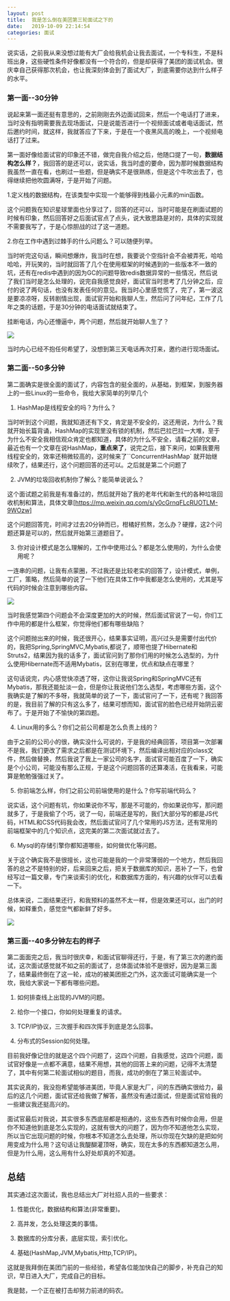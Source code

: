 ```yaml
---
layout: post
title:  我是怎么倒在美团第三轮面试之下的
date:   2019-10-09 22:14:54
categories: 面试
---
```


说实话，之前我从来没想过能有大厂会给我机会让我去面试，一个专科生，不是科班出身，这些硬性条件好像都没有一个符合的，但是却获得了美团的面试机会。很庆幸自己获得那次机会，也让我深刻体会到了面试大厂，到底需要你达到什么样子的水平。






### 第一面--30分钟

说起来第一面还挺有意思的，之前刚刚去外边面试回来，然后一个电话打了进来，当时没有指明需要我去现场面试，只是说能否进行一个视频面试或者电话面试，然后邀约时间，就这样，我就答应了下来，于是在一个夜黑风高的晚上，一个视频电话打了过来。

第一面好像给面试官的印象还不错，做完自我介绍之后，他随口提了一句，**数据结构怎么样？**，我回答的是还可以，说实话，我当时虚的要命，因为那时候数据结构我虽然一直在看，也刷过一些题，但是确实不是很熟练，但是这个牛吹出去了，也得继续把他吹圆满呀，于是开始了问题。

1.定义栈的数据结构，在该类型中实现一个能够得到栈最小元素的min函数。

这个问题我在知识星球里面也分享过了，回答的还可以，当时可能是在刷面试题的时候有印象，然后回答好之后面试官点了点头，说大致思路是对的，具体的实现就不需要我写了，于是心惊胆战的过了这一道题。

2.你在工作中遇到过棘手的什么问题么？可以随便列举。

当时听完这句话，瞬间想爆炸，我当时在想，我要说个空指针会不会被弄死，哈哈哈哈，开玩笑的，当时就回答了几个在使用框架的时候遇到的一些版本不一致的坑，还有在redis中遇到的因为GC的问题导致redis数据异常的一些情况，然后说了我们当时是怎么处理的，说完自我感觉良好，面试官当时思考了几分钟之后，应付的说了两句话，也没有发表任何的意见。我当时心里感觉慌了，完了，第一波这是要凉凉呀，反转剧情出现，面试官开始和我聊人生，然后问了问年纪，工作了几年之类的话题，于是30分钟的电话面试就结束了。

挂断电话，内心还懵逼中，两个问题，然后就开始聊人生了？

![](http://www.justdojava.com/assets/images/2019/java/image_yi/10_09/1.jpg)

当时内心已经不抱任何希望了，没想到第三天电话再次打来，邀约进行现场面试。

### 第二面--50多分钟

第二面确实是很全面的面试了，内容包含的挺全面的，从基础，到框架，到服务器上的一些Linux的一些命令，我给大家简单的列举几个

1. HashMap是线程安全的吗？为什么？

当时听到这个问题，我就知道还有下文，肯定是不安全的，这还用说，为什么？我就开始长篇背诵，HashMap的实现里没有锁的机制，然后巴拉巴拉一大堆，至于为什么不安全我相信观众肯定也都知道，具体的为什么不安全，请看之前的文章，最近也有一个文章在说HashMap，**重点来了**，说完之后，接下来问，如果我要用线程安全的，效率还稍微较高的，这时候来了``ConcurrentHashMap` 就开始继续吹了，结果还行，这个问题回答的还可以。之后就是第二个问题了

2. JVM的垃圾回收机制你了解么？能简单说说么？

这个面试题之前我是有准备过的，然后就开始了我的老年代和新生代的各种垃圾回收机制和算法，具体文章[https://mp.weixin.qq.com/s/y0cGrnqFLcRUOTLM-9WOzw]

这个问题回答完，时间才过去20分钟而已，柑橘好煎熬，怎么办？硬撑，这2个问题还算是可以的，然后就开始第三道题目了。

3. 你对设计模式是怎么理解的，工作中使用过么？都是怎么使用的，为什么会使用呢？

一连串的问题，让我有点蒙圈，不过我还是比较老实的回答了，设计模式，单例，工厂，策略，然后简单的说了一下他们在具体工作中我都是怎么使用的，尤其是写代码的时候会注意到哪些内容。

![](http://www.justdojava.com/assets/images/2019/java/image_yi/10_09/2.jpg)

当时我感觉第四个问题会不会深度更加的大的时候，然后面试官说了一句，你们工作中用的都是什么框架，你觉得他们都有哪些缺陷？

这个问题抛出来的时候，我还很开心，结果事实证明，高兴过头是需要付出代价的，我把Spring,SpringMVC,Mybatis,都说了，顺带也提了Hibernate和Struts2，结果因为我的话多了，面试官问到了那你们用的时候怎么选型的，为什么使用Hibernate而不适用Mybatis，区别在哪里，优点和缺点在哪里？

这句话说完，内心感觉快凉透了呀，这你让我说Spring和SpringMVC还有Mybatis，那我还能扯淡一会，但是你让我说他们怎么选型，考虑哪些方面，这个我确实是了解的不多呀，我就简单的说了一下，面试官问了一下，还有呢？我回答的是，我目前了解的只有这么多了，结果可想而知，面试官的脸色已经开始阴云密布了。于是开始了不愉快的第四题。

4. Linux用的多么？你们之前公司都是怎么负责上线的？

由于之前的公司小的很，确实没什么可说的，于是我的经典回答，项目第一次部署不是我，我们更改了需求之后都是在测试环境下，然后编译出相对应的class文件，然后做替换，然后我说了我上一家公司的名字，面试官可能百度了一下，确实是个小公司，可能没有那么正规，于是这个问题回答的还算凑活，在我看来，可能算是勉勉强强过关了。

5. 你前端怎么样，你们之前公司前端使用的是什么？你写前端代码么？

说实话，这个问题有坑，你如果说你不写，那是不可能的，你如果说你写，那问题就多了，于是我偷了个巧，说了一句，前端还是写的，我们大部分写的都是JS代码，HTML和CSS代码我会改，然后面试官问了几个常用的JS方法，还有常用的前端框架中的几个知识点，这完美的第二次面试就过去了。

6. Mysql的存储引擎你都知道哪些，如何做优化等问题。

关于这个确实我不是很擅长，这也可能是我的一个非常薄弱的一个地方，然后我回答的总之不是特别的好，后来回来之后，把关于数据库的知识，恶补了一下，也曾经写过一篇文章，专门来谈索引的优化，和数据库方面的，有兴趣的伙伴可以去看一下。

总体来说，二面结果还行，和我预料的虽然不太一样，但是效果还可以，出门的时候，如释重负，感觉空气都新鲜了好多。

![](http://www.justdojava.com/assets/images/2019/java/image_yi/10_09/3.jpg)

### 第三面--40多分钟左右的样子

第二面面完之后，我当时很庆幸，和面试官聊得还行，于是，有了第三次的邀约面试，这次面试感觉就不如之前的面试了，总体面试体验不是很好，因为是第三面了，结果最终倒在了这一轮，成功的被美团拒之门外，这次面试可能确实是一个坎，我给大家说一下都有哪些问题。

1. 如何排查线上出现的JVM的问题。

2. 给你一个接口，你如何处理重复的请求。

3. TCP/IP协议，三次握手和四次挥手到底是怎么回事。

4. 分布式的Session如何处理。

目前我好像记住的就是这个四个问题了，这四个问题，自我感觉，这四个问题，面试官好像是一点都不满意，结果不用想，其他的回答上来的问题，记得不太清楚了，其中有何第二轮面试相似的题目，而我，成功的倒在了第三轮面试中。

其实说真的，我没抱希望能够进美团，毕竟人家是大厂，问的东西确实很给力，最后的这几个问题，面试官还给我做了解答，虽然没有通过面试，但是面试官给我的一些建议我还挺高兴的。

面试官最后对我说，其实很多东西底层都是相通的，这些东西有时候你会用，但是你不知道他到底是怎么实现的，这就有很大的问题了，因为你不知道他怎么实现，所以当它出现问题的时候，你根本不知道怎么去处理，所以你现在欠缺的是把如何用变成为什么用？这句话让我醍醐灌顶呀，确实，现在太多的东西都知道怎么用，但是为什么用，这么用有什么好处却真的不知道。

## 总结

其实通过这次面试，我也总结出大厂对社招人员的一些要求：

1. 性能优化，数据结构和算法(非常重要)。

2. 高并发，怎么处理这类的事情。

3. 数据库的分库分表，底层实现，索引优化。

4. 基础(HashMap,JVM,Mybatis,Http,TCP/IP)。

这就是我拜倒在美团门前的一些经验，希望各位能加快自己的脚步，补充自己的知识，早日进入大厂，完成自己的目标。

我是懿，一个正在被打击却努力前进的码农。


